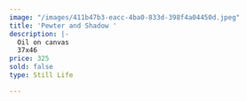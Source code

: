 ```yaml
---
image: "/images/411b47b3-eacc-4ba0-833d-398f4a04450d.jpeg"
title: 'Pewter and Shadow '
description: |-
  Oil on canvas
  37x46
price: 325
sold: false
type: Still Life

---
```

